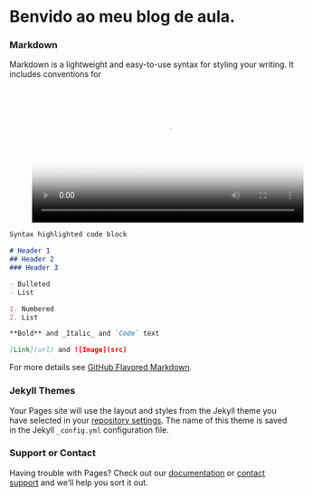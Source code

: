 # Benvido ao meu blog de aula.



### Markdown

Markdown is a lightweight and easy-to-use syntax for styling your writing. It includes conventions for

<figure class="video_container">
  <video controls="true" height="240" allowfullscreen="true" poster="path/to/poster_image.png">
    <source src="Dem_1.mp4" type="video/mp4">
  </video>
</figure>


```markdown
Syntax highlighted code block

# Header 1
## Header 2
### Header 3

- Bulleted
- List

1. Numbered
2. List

**Bold** and _Italic_ and `Code` text

[Link](url) and ![Image](src)
```

For more details see [GitHub Flavored Markdown](https://guides.github.com/features/mastering-markdown/).

### Jekyll Themes

Your Pages site will use the layout and styles from the Jekyll theme you have selected in your [repository settings](https://github.com/Asintota/Aula/settings/pages). The name of this theme is saved in the Jekyll `_config.yml` configuration file.

### Support or Contact

Having trouble with Pages? Check out our [documentation](https://docs.github.com/categories/github-pages-basics/) or [contact support](https://support.github.com/contact) and we’ll help you sort it out.
